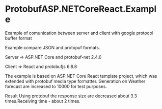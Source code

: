 # ProtobufASP.NETCoreReact.Example
Example of comunication between server and client with google protocol buffer format 

Example compare JSON and protopuf formats.

Server => ASP.NET Core and protobuf-net 2.4.0

Client => React and protobufjs 6.8.8

The example is based on ASP.NET Core React template project, which was extended with protobuf media type formatter. Generation on Weather forecast are increased to 10000 for test purposes.

Result
Using protobuf the response size are decreased about 3.3 times.Receiving time - about 2 times.


